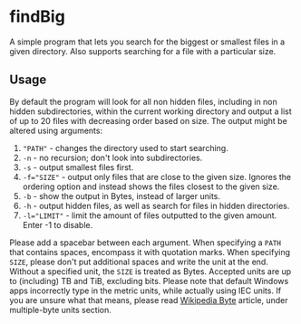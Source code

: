 # findBig

A simple program that lets you search for the biggest or smallest files in a given directory. Also supports searching for a file with a particular size.

## Usage

By default the program will look for all non hidden files, including in non hidden subdirectories, within the current working directory and output a list of up to 20 files with decreasing order based on size. The output might be altered using arguments:

1. `"PATH"` - changes the directory used to start searching.
2. `-n` - no recursion; don't look into subdirectories.
3. `-s` - output smallest files first.
4. `-f="SIZE"` - output only files that are close to the given size. Ignores the ordering option and instead shows the files closest to the given size. 
5. `-b` - show the output in Bytes, instead of larger units.
6. `-h` - output hidden files, as well as search for files in hidden directories.
7. `-l="LIMIT"` - limit the amount of files outputted to the given amount. Enter -1 to disable.

Please add a spacebar between each argument. When specifying a `PATH` that contains spaces, encompass it with quotation marks. When specifying `SIZE`, please don't put additional spaces and write the unit at the end. Without a specified unit, the `SIZE` is treated as Bytes. Accepted units are up to (including) TB and TiB, excluding bits. Please note that default Windows apps incorrectly type in the metric units, while actually using IEC units. If you are unsure what that means, please read [Wikipedia Byte](https://en.wikipedia.org/wiki/Byte) article, under multiple-byte units section.